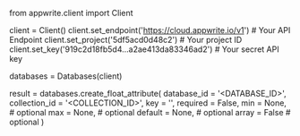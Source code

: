 from appwrite.client import Client

client = Client()
client.set_endpoint('https://cloud.appwrite.io/v1') # Your API Endpoint
client.set_project('5df5acd0d48c2') # Your project ID
client.set_key('919c2d18fb5d4...a2ae413da83346ad2') # Your secret API key

databases = Databases(client)

result = databases.create_float_attribute(
    database_id = '<DATABASE_ID>',
    collection_id = '<COLLECTION_ID>',
    key = '',
    required = False,
    min = None, # optional
    max = None, # optional
    default = None, # optional
    array = False # optional
)
